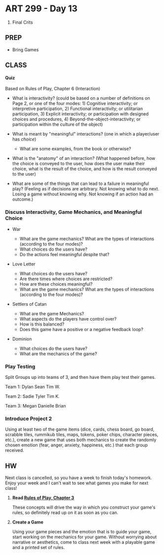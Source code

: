 ART 299 - Day 13
=======================================

1. Final Crits




PREP
---------------------------------------
- Bring Games



CLASS
---------------------------------------

#### Quiz
Based on Rules of Play, Chapter 6 (Interaction)
- What is interactivity? (could be based on a number of definitions on Page 2, or one of the four modes: 1) Cognitive interactivity; or interpretive participation, 2) Functional interactivity; or utilitarian participation, 3) Explicit interactivity; or participation with designed choices and procedures, 4) Beyond-the-object-interactivity; or participation within the culture of the object)

- What is meant by "meaningful" interactions? (one in which a player/user has *choice*)
	- What are some examples, from the book or otherwise?

- What is the "anatomy" of an interaction? (What happened before, how the choice is conveyed to the user, how does the user make their choice, what is the result of the choice, and how is the result conveyed to the user)

- What are some of the things that can lead to a failure in meaningful play? (Feeling as if decisions are arbitrary. Not knowing what to do next. Losing a game without knowing why. Not knowing if an action had an outcome.)




### Discuss Interactivity, Game Mechanics, and Meaningful Choice



- War
	- What are the game mechanics? What are the types of interactions (according to the four modes)?
	- What choices do the users have?
	- Do the actions feel meaningful despite that?

- Love Letter
	- What choices do the users have?
	- Are there times where choices are restricted?
	- How are these choices meaningful?
	- What are the game mechanics? What are the types of interactions (according to the four modes)?

- Settlers of Catan
	- What are the game Mechanics?
	- What aspects do the players have control over?
	- How is this balanced?
	- Does this game have a positive or a negative feedback loop?

- Dominion
	- What choices do the users have?
	- What are the mechanics of the game?



### Play Testing
Split Groups up into teams of 3, and then have them play test their games.


Team 1: 
Dylan
Sean
Tim W.

Team 2: 
Sadie
Tyler
Tim K.

Team 3: 
Megan
Danielle
Brian




### Introduce Project 2

Using at least two of the game items (dice, cards, chess board, go board, scrabble tiles, rummikub tiles, maps, tokens, poker chips, character pieces, etc.), create a new game that uses both mechanics to create the randomly chosen emotion (fear, anger, anxiety, happiness, etc.) that each group received.








HW
---------------------------------------

Next class is cancelled, so you have a week to finish today's homework. Enjoy your week and I can't wait to see what games you make for next class!


1. **Read [Rules of Play, Chapter 3](http://teaching.thomhines.com/resources/Rules_of_Play_Chapter_3.pdf)**

	These concepts will drive the way in which you construct your game's rules, so definitely read up on it as soon as you can.



1. **Create a Game**

	Using your game pieces and the emotion that is to guide your game, start working on the mechanics for your game. Without worrying about narrative or aesthetics, come to class next week with a playable game and a printed set of rules.






	